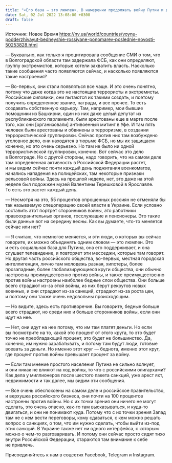 ```yaml
---
title: "«Его база — это люмпен». В намерении продолжать войну Путин и дальше опирается на беднейшее население России — Пономарев"
date: Sat, 02 Jul 2022 13:08:00 +0300
draft: false
---
```

Источник: Новое Время https://nv.ua/world/countries/voynu-podderzhivayut-bedneyshie-rossiyane-ponomarev-poslednie-novosti-50253828.html


— Буквально, как только я процитировала сообщение СМИ о том, что в Волгоградской области там задержала ФСБ, как они определяют, группу экстремистов, которые хотели захватить власть. Насколько такие сообщения часто появляются сейчас, и насколько появляются такие настроения?

— Во-первых, они стали появляться все чаще. И это очень понятно, потому что даже когда это не настоящие террористы и экстремисты. Российские силовики, они пытаются их такими создать, и поэтому получить определенное звание, награды, и все прочее. То есть создавать собственную карьеру. Там, например, мои бывшие помощники из Башкирии, один из них даже целый депутат из республиканского парламента, были арестованы еще в марте после того, как они [организовали] антивоенный митинг в Уфе. И там пять человек были арестованы и обвинены в терроризме, в создании террористической группировки. Сейчас против них там возбуждено уголовное дело, они находятся в тюрьме ФСБ, но мы их защищаем конечно, но это очень серьезно. Но там не было ни одной террористической группировки, конечно. Вот сейчас это дело в Волгограде. Но с другой стороны, надо говорить, что на самом деле там определенная активность в Российской Федерации растет, и мы видим сейчас почти каждый день поджигания военкоматов, начались нападения на полицейских, там некоторые признаки рельсовой войны. Здесь на прошлой неделе, нет, это даже на этой неделе был подожжен музей Валентины Терешковой в Ярославле. То есть это растет каждый день.

— Несмотря на это, 55 процентов опрошенных россиян не отменяли бы так называемую спецоперацию своей власти в Украине. Если условно составить этот портрет сторонников войны, это работники правоохранительных органов, госслужащие и пенсионеры. Это такие были данные вот на середину весны. Как вы думаете, что-то меняется сейчас или нет?

— Я считаю, что немногое меняется, и эти люди, о которых вы сейчас говорите, их можно объединять одним словом — это люмпен. Это и есть социальная база для Путина, она его поддерживает, и она слушает телевидение, и повторяет эти месседжи, которые там говорят. Но другая часть российского общества, во-первых, местная городская интеллигенция, лично там молодежь разная, хипстеры, более прозападные, более глобализирующиеся круги общества, они обычно настроены преимущественно против войны, и также преимущественно против войны настроены наиболее бедные слои общества. Они больше всего страдают из-за этой войны, из них берут рекрутов новых военных, и они страдают из-за санкций, страдают из-за роста цен, и поэтому они также очень недовольны происходящим.

— Но видите, здесь есть противоречие. Вы говорите, бедные больше всего страдают, но среди них и больше сторонников войны, если они идут на нее.

— Нет, они идут на нее потому, что им там платят деньги. Но если вы посмотрите на то, какой это процент от этого круга, то это будет точно не преобладающий процент, это будет не большинство. Да, конечно, им нужно зарабатывать, и потому там будут люди, готовые воевать за деньги. Но именно этот круг — беднота, именно этот круг, где процент против войны превышает процент за войну.

— Если там мнение простого населения Путина не сильно волнует, и они никак не влияют на ход войны, то что с российскими олигархами? Как дела у миллионеров после шестого пакета санкций, уже арест яхт, недвижимости и так далее, мы видим эти сообщения.

— Все очень обеспокоены на самом деле и российское правительство, и верхушка российского бизнеса, они почти на 100 процентов настроены против войны. Но с их точки зрения они ничего не могут сделать, это очень опасно, как-то там высказываться, и куда-то двигаться, и они не понимают куда. Потому что с их точки зрения Запад там не с кем вести переговоры, кому сдаваться, с кем можно решать вопрос о санкциях, о том, что им нужно сделать, чтобы выйти из-под этих санкций. В Украине также нет ни одного интерфейса, с которым можно о чем-то разговаривать. И потому они сейчас просто сидят тихо внутри Российской Федерации, стараются там внимание к себе не привлечь.

Присоединяйтесь к нам в соцсетях Facebook, Telegram и Instagram.
